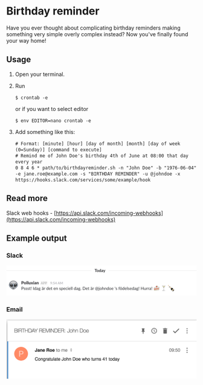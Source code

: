 # Birthday reminder
Have you ever thought about complicating birthday reminders making something very simple overly complex instead? Now you've finally found your way home!

## Usage
1. Open your terminal.

2. Run 
    ```
    $ crontab -e
    ```
    or if you want to select editor
    ```
    $ env EDITOR=nano crontab -e
    ```

3. Add something like this:
    ```
    # Format: [minute] [hour] [day of month] [month] [day of week (0=Sunday)] [command to execute]
    # Remind me of John Doe's birthday 4th of June at 08:00 that day every year
    0 8 4 6 * path/to/birthdayreminder.sh -n "John Doe" -b "1976-06-04" -e jane.roe@example.com -s "BIRTHDAY REMINDER" -u @johndoe -x https://hooks.slack.com/services/some/example/hook
    ```

## Read more
Slack web hooks - [https://api.slack.com/incoming-webhooks](https://api.slack.com/incoming-webhooks)

## Example output

### Slack
![Slack message example output][example-slack-output]    

### Email
![Email message example output][example-mail-output]

[example-slack-output]: https://github.com/partjarnberg/birthdayreminder/blob/screenshots/example-slack.png?raw=true "Example output"
[example-mail-output]: https://github.com/partjarnberg/birthdayreminder/blob/screenshots/example-mail.png?raw=true "Example output"